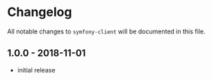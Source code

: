 # Changelog

All notable changes to `symfony-client` will be documented in this file.

## 1.0.0 - 2018-11-01

- initial release
